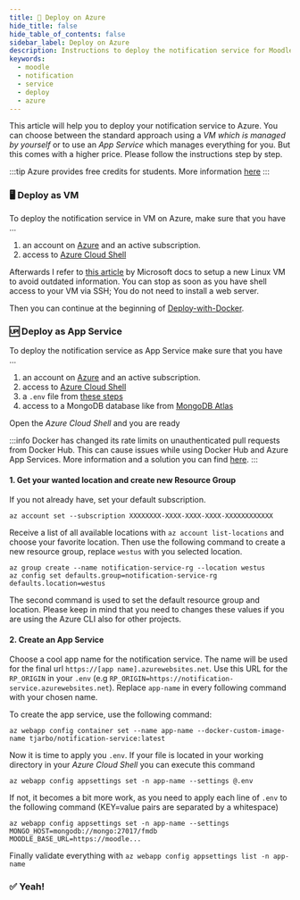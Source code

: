 ```yaml
---
title: 🚀 Deploy on Azure
hide_title: false
hide_table_of_contents: false
sidebar_label: Deploy on Azure
description: Instructions to deploy the notification service for Moodle on Azure
keywords:
  - moodle
  - notification
  - service
  - deploy
  - azure
---
```


This article will help you to deploy your notification service to Azure. You can choose between the standard approach using a *VM which is managed by yourself* or to use an *App Service* which manages everything for you. But this comes with a higher price.
Please follow the instructions step by step.

:::tip
Azure provides free credits for students. More information [here](https://azure.microsoft.com/en-us/free/students/)
:::

### 🖥️ Deploy as VM

To deploy the notification service in VM on Azure, make sure that you have ...

1. an account on [Azure](https://portal.azure.com) and an active subscription.
2. access to [Azure Cloud Shell](https://docs.microsoft.com/azure/cloud-shell/quickstart)

Afterwards I refer to [this article](https://docs.microsoft.com/azure/virtual-machines/linux/quick-create-portal) by Microsoft docs to setup a new Linux VM to avoid outdated information.
You can stop as soon as you have shell access to your VM via SSH; You do not need to install a web server.

Then you can continue at the beginning of [Deploy-with-Docker](./deploy-with-docker.md).

### 🆙 Deploy as App Service

To deploy the notification service as App Service make sure that you have ...

1. an account on [Azure](https://portal.azure.com) and an active subscription.
2. access to [Azure Cloud Shell](https://docs.microsoft.com/azure/cloud-shell/quickstart)
3. a `.env` file from [these steps](setup-preparation.md)
4. access to a MongoDB database like from [MongoDB Atlas](../preparation/use-mongodb-atlas.md)

Open the *Azure Cloud Shell* and you are ready

:::info
Docker has changed its rate limits on unauthenticated pull requests from Docker Hub. This can cause issues while using Docker Hub and Azure App Services. More information and a solution you can find [here](https://azure.github.io/AppService/2020/10/15/Docker-Hub-authenticated-pulls-on-App-Service.html).
:::

#### 1. Get your wanted location and create new Resource Group

If you not already have, set your default subscription.

```azurecli
az account set --subscription XXXXXXXX-XXXX-XXXX-XXXX-XXXXXXXXXXXX
```  

Receive a list of all available locations with `az account list-locations` and choose your favorite location. Then use the following command to create a new resource group, replace `westus` with you selected location.

```azurecli
az group create --name notification-service-rg --location westus
az config set defaults.group=notification-service-rg defaults.location=westus
```  

The second command is used to set the default resource group and location. Please keep in mind that you need to changes these values if you are using the Azure CLI also for other projects.

#### 2. Create an App Service

Choose a cool app name for the notification service. The name will be used for the final url `https://[app name].azurewebsites.net`. Use this URL for the `RP_ORIGIN` in your `.env` (e.g `RP_ORIGIN=https://notification-service.azurewebsites.net`). Replace `app-name` in every following command with your chosen name.

To create the app service, use the following command:

```azurecli
az webapp config container set --name app-name --docker-custom-image-name tjarbo/notification-service:latest
```

Now it is time to apply you `.env`. If your file is located in your working directory in your *Azure Cloud Shell* you can execute this command

```azurecli
az webapp config appsettings set -n app-name --settings @.env
```

If not, it becomes a bit more work, as you need to apply each line of `.env` to the following command (KEY=value pairs are separated by a whitespace)

```azurecli
az webapp config appsettings set -n app-name --settings MONGO_HOST=mongodb://mongo:27017/fmdb MOODLE_BASE_URL=https://moodle...
```

Finally validate everything with `az webapp config appsettings list -n app-name`

### ✅ Yeah!

<!-->
